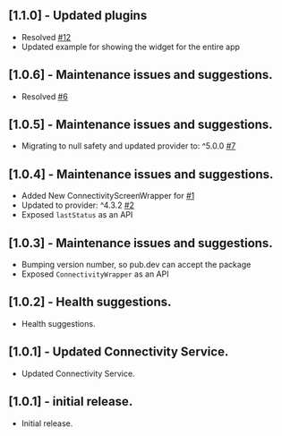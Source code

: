 ## [1.1.0] - Updated plugins 
- Resolved [#12](https://github.com/ajaynonstopio/connectivity_wrapper/issues/12)
- Updated example for showing the widget for the entire app

## [1.0.6] - Maintenance issues and suggestions.

- Resolved [#6](https://github.com/ajaynonstopio/connectivity_wrapper/issues/6)

## [1.0.5] - Maintenance issues and suggestions.

- Migrating to null safety and updated provider to: ^5.0.0 [#7](https://github.com/ajaynonstopio/connectivity_wrapper/issues/7)

## [1.0.4] - Maintenance issues and suggestions.

- Added New ConnectivityScreenWrapper for [#1](https://github.com/ajaynonstopio/connectivity_wrapper/issues/1)
- Updated to  provider: ^4.3.2 [#2](https://github.com/ajaynonstopio/connectivity_wrapper/issues/2)
- Exposed `lastStatus` as an API

## [1.0.3] - Maintenance issues and suggestions.

- Bumping version number, so pub.dev can accept the package
- Exposed `ConnectivityWrapper` as an API

## [1.0.2] - Health suggestions.

- Health suggestions.

## [1.0.1] - Updated Connectivity Service.

- Updated Connectivity Service.

## [1.0.1] - initial release.

- Initial release.